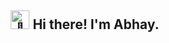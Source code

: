 <h2 align="center">
  <img src-"assets/wave.webp" alt="👋" width="30" height="30" /> Hi there! I'm Abhay.
</h2>

<!--
**AbhayDedkawala/AbhayDedkawala** is a ✨ _special_ ✨ repository because its `README.md` (this file) appears on your GitHub profile.

Here are some ideas to get you started:

- 🔭 I’m currently working on ...
- 🌱 I’m currently learning ...
- 👯 I’m looking to collaborate on ...
- 🤔 I’m looking for help with ...
- 💬 Ask me about ...
- 📫 How to reach me: ...
- 😄 Pronouns: ...
- ⚡ Fun fact: ...
-->
